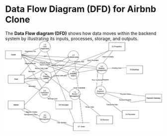 # Data Flow Diagram (DFD) for Airbnb Clone
The **Data Flow diagram (DFD)** shows how data moves within the backend system by illustrating its inputs, processes, storage, and outputs.
![Airbnb Clone Data Flow Diagram](data-flow.png)
